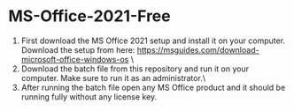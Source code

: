 # MS-Office-2021-Free
1) First download the MS Office 2021 setup and install it on your computer. Download the setup from here: https://msguides.com/download-microsoft-office-windows-os \
2) Download the batch file from this repository and run it on your computer. Make sure to run it as an administrator.\
3) After running the batch file open any MS Office product and it should be running fully without any license key.
